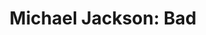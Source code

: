 ---
title: "Michael Jackson: Bad"

year: 1987

director: "Martin Scorsese"

summary: "Michael Jackson dances in a subway station to illustrate how bad he is. His posse and many zippers asserts that he is just bad as he sang he was."

comment: "We're skipping* Taxi Driver *here. Because WAAAT Scorsese did the music video to Bad!? Yes he did indeed, and after that revelation you know what you have to take a second look at."

video: "https://media.giphy.com/media/v1.Y2lkPTc5MGI3NjExYTJjYjhnbG1sZ3F0OWd0NXd6N2R3eGl6ZmZqcGhhMjRjazI2NGw1NCZlcD12MV9pbnRlcm5hbF9naWZfYnlfaWQmY3Q9Zw/XB2R0yZZ4ZlrG/giphy.mp4"

image: "https://media.giphy.com/media/XB2R0yZZ4ZlrG/giphy.gif"

imdb: "https://www.imdb.com/title/tt0124288/"

quotes:
  - "ho!"
---